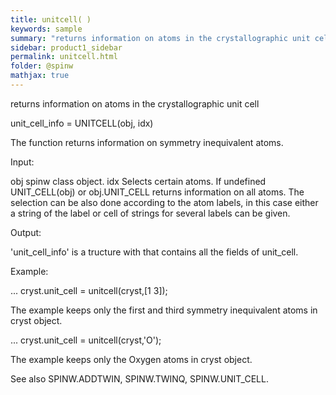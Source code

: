 ```yaml
---
title: unitcell( )
keywords: sample
summary: "returns information on atoms in the crystallographic unit cell"
sidebar: product1_sidebar
permalink: unitcell.html
folder: @spinw
mathjax: true
---
```

  returns information on atoms in the crystallographic unit cell
 
  unit_cell_info = UNITCELL(obj, idx)
 
  The function returns information on symmetry inequivalent atoms. 
 
  Input:
 
  obj       spinw class object.
  idx       Selects certain atoms. If undefined UNIT_CELL(obj) or
            obj.UNIT_CELL returns information on all atoms. The selection
            can be also done according to the atom labels, in this case
            either a string of the label or cell of strings for several
            labels can be given.
 
  Output:
 
  'unit_cell_info' is a tructure with that contains all the fields of
  unit_cell.
 
  Example:
 
  ...
  cryst.unit_cell = unitcell(cryst,[1 3]);
 
  The example keeps only the first and third symmetry inequivalent atoms in
  cryst object.
 
  ...
  cryst.unit_cell = unitcell(cryst,'O');
 
  The example keeps only the Oxygen atoms in cryst object.
 
  See also SPINW.ADDTWIN, SPINW.TWINQ, SPINW.UNIT_CELL.
 
